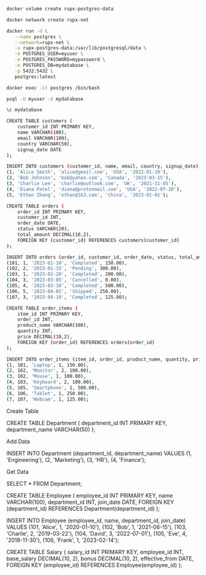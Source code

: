 ```bash
docker volume create rupx-postgres-data

docker network create rupx-net

docker run -d \
   --name postgres \
   --network=rupx-net \
   -v rupx-postgres-data:/var/lib/postgresql/data \
   -e POSTGRES_USER=myuser \
   -e POSTGRES_PASSWORD=mypassword \
   -e POSTGRES_DB=mydatabase \
   -p 5432:5432 \
   postgres:latest

docker exec -it postgres /bin/bash

psql -U myuser -d mydatabase

\c mydatabase

CREATE TABLE customers (
    customer_id INT PRIMARY KEY,
    name VARCHAR(100),
    email VARCHAR(100),
    country VARCHAR(50),
    signup_date DATE
);

INSERT INTO customers (customer_id, name, email, country, signup_date) VALUES
(1, 'Alice Smith', 'alice@gmail.com', 'USA', '2022-01-10'),
(2, 'Bob Johnson', 'bob@yahoo.com', 'Canada', '2023-03-15'),
(3, 'Charlie Lee', 'charlie@outlook.com', 'UK', '2021-11-05'),
(4, 'Diana Patel', 'diana@protonmail.com', 'USA', '2022-07-20'),
(5, 'Ethan Zhang', 'ethan@163.com', 'China', '2023-01-01');

CREATE TABLE orders (
    order_id INT PRIMARY KEY,
    customer_id INT,
    order_date DATE,
    status VARCHAR(20),
    total_amount DECIMAL(10,2),
    FOREIGN KEY (customer_id) REFERENCES customers(customer_id)
);

INSERT INTO orders (order_id, customer_id, order_date, status, total_amount) VALUES
(101, 1, '2023-01-10', 'Completed', 150.00),
(102, 2, '2023-01-15', 'Pending', 300.00),
(103, 1, '2023-02-20', 'Completed', 200.00),
(104, 3, '2023-03-05', 'Cancelled', 0.00),
(105, 4, '2023-03-10', 'Completed', 500.00),
(106, 5, '2023-04-01', 'Shipped', 250.00),
(107, 3, '2023-04-10', 'Completed', 125.00);

CREATE TABLE order_items (
    item_id INT PRIMARY KEY,
    order_id INT,
    product_name VARCHAR(100),
    quantity INT,
    price DECIMAL(10,2),
    FOREIGN KEY (order_id) REFERENCES orders(order_id)
);

INSERT INTO order_items (item_id, order_id, product_name, quantity, price) VALUES
(1, 101, 'Laptop', 1, 150.00),
(2, 102, 'Monitor', 2, 100.00),
(3, 102, 'Mouse', 1, 100.00),
(4, 103, 'Keyboard', 2, 100.00),
(5, 105, 'Smartphone', 1, 500.00),
(6, 106, 'Tablet', 1, 250.00),
(7, 107, 'Webcam', 1, 125.00);

```













Create Table

CREATE TABLE Department (
    department_id INT PRIMARY KEY,
    department_name VARCHAR(50)
);


Add Data

INSERT INTO Department (department_id, department_name) VALUES
(1, 'Engineering'),
(2, 'Marketing'),
(3, 'HR'),
(4, 'Finance');


Get Data

SELECT * FROM Department;



CREATE TABLE Employee (
    employee_id INT PRIMARY KEY,
    name VARCHAR(100),
    department_id INT,
    join_date DATE,
    FOREIGN KEY (department_id) REFERENCES Department(department_id)
);


INSERT INTO Employee (employee_id, name, department_id, join_date) VALUES
(101, 'Alice', 1, '2020-01-10'),
(102, 'Bob', 1, '2021-06-15'),
(103, 'Charlie', 2, '2019-03-22'),
(104, 'David', 3, '2022-07-01'),
(105, 'Eve', 4, '2018-11-30'),
(106, 'Frank', 1, '2023-02-14');


CREATE TABLE Salary (
    salary_id INT PRIMARY KEY,
    employee_id INT,
    base_salary DECIMAL(10, 2),
    bonus DECIMAL(10, 2),
    effective_from DATE,
    FOREIGN KEY (employee_id) REFERENCES Employee(employee_id)
);